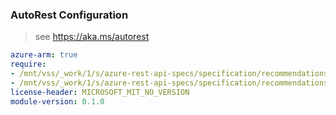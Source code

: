 ### AutoRest Configuration

> see https://aka.ms/autorest

``` yaml
azure-arm: true
require:
- /mnt/vss/_work/1/s/azure-rest-api-specs/specification/recommendationsservice/resource-manager/readme.md
- /mnt/vss/_work/1/s/azure-rest-api-specs/specification/recommendationsservice/resource-manager/readme.go.md
license-header: MICROSOFT_MIT_NO_VERSION
module-version: 0.1.0

```